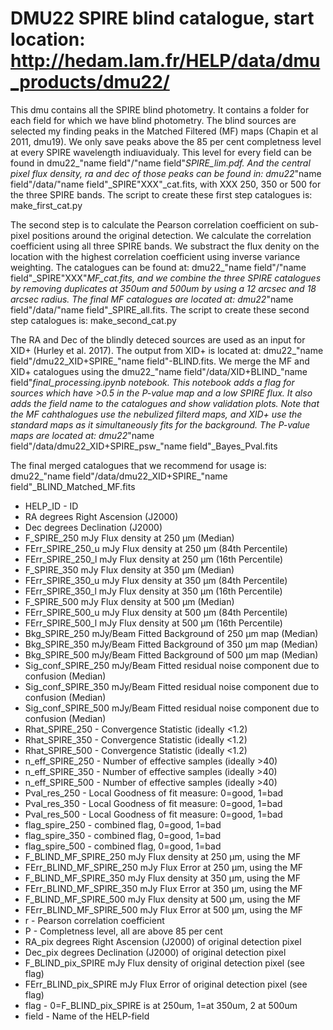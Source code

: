 # DMU22 SPIRE blind catalogue, start location: http://hedam.lam.fr/HELP/data/dmu_products/dmu22/

This dmu contains all the SPIRE blind photometry. It contains a folder for each field for which we have blind photometry.
The blind sources are selected my finding peaks in the Matched Filtered (MF) maps (Chapin et al 2011, dmu19). We only save peaks above the 85 per cent completness level at every SPIRE wavelength indiuavidualy. This level for every field can be found in dmu22_"name field"/"name field"_SPIRE_lim.pdf. And the central pixel flux density, ra and dec of those peaks can be found in: dmu22_"name field"/data/"name field"_SPIRE"XXX"_cat.fits, with XXX 250, 350 or 500 for the three SPIRE bands.  The script to create these first step catalogues is: make_first_cat.py

The second step is to calculate the Pearson correlation coefficient on sub-pixel positions around the original detection. We calculate the correlation coefficient using all three SPIRE bands. We substract the flux denity on the location with the highest correlation coefficient using inverse variance weighting. The catalogues can be found at: dmu22_"name field"/"name field"_SPIRE"XXX"_MF_cat.fits, and we combine the three SPIRE catalogues by removing duplicates at 350um and 500um by using a 12 arcsec and 18 arcsec radius. The final MF catalogues are located at: dmu22_"name field"/data/"name field"_SPIRE_all.fits. The script to create these second step catalogues is: make_second_cat.py

The RA and Dec of the blindly deteced sources are used as an input for XID+ (Hurley et al. 2017). The output from XID+ is located at: dmu22_"name field"/dmu22_XID+SPIRE_"name field"-BLIND.fits. We merge the MF and XID+ catalogues using the dmu22_"name field"/data/XID+BLIND_"name field"_final_processing.ipynb notebook. This notebook adds a flag for sources which have >0.5 in the P-value map and a low SPIRE flux. It also adds the field name to the catalogues and show validation plots. Note that the MF cahthalogues use the nebulized filterd maps, and XID+ use the standard maps as it simultaneously fits for the background. The P-value maps are located at: dmu22_"name field"/data/dmu22_XID+SPIRE_psw_"name field"_Bayes_Pval.fits

The final merged catalogues that we recommend for usage is: dmu22_"name field"/data/dmu22_XID+SPIRE_"name field"_BLIND_Matched_MF.fits

* HELP_ID                    	-  ID
* RA                   			degrees  Right Ascension (J2000)
* Dec                  			degrees  Declination (J2000)
* F_SPIRE_250              		mJy  Flux density at 250 µm (Median)
* FErr_SPIRE_250_u         		mJy  Flux density at 250 µm (84th Percentile)
* FErr_SPIRE_250_l         		mJy  Flux density at 250 µm (16th Percentile)
* F_SPIRE_350              		mJy  Flux density at 350 µm (Median)
* FErr_SPIRE_350_u         		mJy  Flux density at 350 µm (84th Percentile)
* FErr_SPIRE_350_l         		mJy  Flux density at 350 µm (16th Percentile)
* F_SPIRE_500              		mJy  Flux density at 500 µm (Median)
* FErr_SPIRE_500_u         		mJy  Flux density at 500 µm (84th Percentile)
* FErr_SPIRE_500_l         		mJy  Flux density at 500 µm (16th Percentile)
* Bkg_SPIRE_250       			mJy/Beam  Fitted Background of 250 µm map (Median)
* Bkg_SPIRE_350       			mJy/Beam  Fitted Background of 350 µm map (Median)
* Bkg_SPIRE_500       			mJy/Beam  Fitted Background of 500 µm map (Median)
* Sig_conf_SPIRE_250  			mJy/Beam  Fitted residual noise component due to confusion (Median)
* Sig_conf_SPIRE_350  			mJy/Beam  Fitted residual noise component due to confusion (Median)
* Sig_conf_SPIRE_500  			mJy/Beam  Fitted residual noise component due to confusion (Median)
* Rhat_SPIRE_250             	-  Convergence Statistic (ideally <1.2)
* Rhat_SPIRE_350             	-  Convergence Statistic (ideally <1.2)
* Rhat_SPIRE_500             	-  Convergence Statistic (ideally <1.2)
* n_eff_SPIRE_250            	-  Number of effective samples (ideally >40)
* n_eff_SPIRE_350            	-  Number of effective samples (ideally >40)
* n_eff_SPIRE_500            	-  Number of effective samples (ideally >40)
* Pval_res_250		     		-	Local Goodness of fit measure: 0=good, 1=bad
* Pval_res_350		     		-	Local Goodness of fit measure: 0=good, 1=bad
* Pval_res_500		     		-	Local Goodness of fit measure: 0=good, 1=bad
* flag_spire_250         		-  combined flag, 0=good, 1=bad
* flag_spire_350         		-  combined flag, 0=good, 1=bad
* flag_spire_500         		-  combined flag, 0=good, 1=bad
* F_BLIND_MF_SPIRE_250 			mJy	 Flux density at 250 µm, using the MF	
* FErr_BLIND_MF_SPIRE_250		mJy  Flux Error at 250 µm, using the MF	
* F_BLIND_MF_SPIRE_350  		mJy  Flux density at 350 µm, using the MF	
* FErr_BLIND_MF_SPIRE_350 		mJy  Flux Error at 350 µm, using the MF	
* F_BLIND_MF_SPIRE_500 			mJy  Flux density at 500 µm, using the MF	
* FErr_BLIND_MF_SPIRE_500 		mJy  Flux Error at 500 µm, using the MF	
* r 							-  Pearson correlation coefficient
* P 							-  Completness level, all are above 85 per cent
* RA_pix 						degrees  Right Ascension (J2000) of original detection pixel
* Dec_pix 						degrees  Declination (J2000) of original detection pixel
* F_BLIND_pix_SPIRE 			mJy  Flux density of original detection pixel (see flag)
* FErr_BLIND_pix_SPIRE 			mJy  Flux Error of original detection pixel (see flag)
* flag 							- 0=F_BLIND_pix_SPIRE is at 250um, 1=at 350um, 2 at 500um
* field 						- Name of the HELP-field